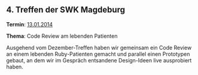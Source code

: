 ## 4. Treffen der SWK Magdeburg

**Termin**: [13.01.2014](http://www.softwerkskammer.org/activities/magdeburg_treffen_5)

**Thema**: Code Review am lebenden Patienten

Ausgehend vom Dezember-Treffen haben wir gemeinsam ein Code Review an einem lebenden Ruby-Patienten gemacht und parallel einen Prototypen gebaut, an dem wir im Gespräch entsandene Design-Ideen live ausprobiert haben.